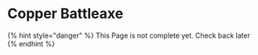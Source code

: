 # Copper Battleaxe

{% hint style="danger" %}
This Page is not complete yet. Check back later
{% endhint %}

